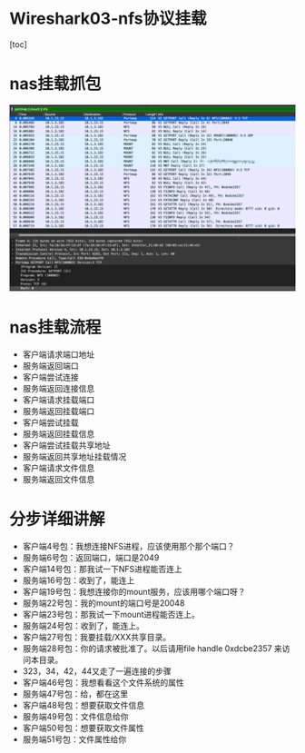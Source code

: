 # Wireshark03-nfs协议挂载

[toc]

# nas挂载抓包

![image-20220310235649970](images/image-20220310235649970.png)



# nas挂载流程

- 客户端请求端口地址
- 服务端返回端口
- 客户端尝试连接
- 服务端返回连接信息
- 客户端请求挂载端口
- 服务端返回挂载端口
- 客户端尝试挂载
- 服务端返回挂载信息
- 客户端尝试挂载共享地址
- 服务端返回共享地址挂载情况
- 客户端请求文件信息
- 服务端返回文件信息

# 分步详细讲解

- 客户端4号包：我想连接NFS进程，应该使用那个那个端口？
- 服务端6号包：返回端口，端口是2049
- 客户端14号包：那我试一下NFS进程能否连上
- 服务端16号包：收到了，能连上
- 客户端19号包：我想连接你的mount服务，应该用哪个端口呀？
- 服务端22号包：我的mount的端口号是20048
- 客户端23号包：那我试一下mount进程能否连上。
- 服务端24号包：收到了，能连上。
- 客户端27号包：我要挂载/XXX共享目录。
- 服务端28号包：你的请求被批准了。以后请用file handle 0xdcbe2357 来访问本目录。
- 323，34，42，44又走了一遍连接的步骤
- 客户端46号包：我想看看这个文件系统的属性
- 服务端47号包：给，都在这里
- 客户端48号包：想要获取文件信息
- 服务端49号包：文件信息给你
- 客户端50号包：想要获取文件属性
- 服务端51号包：文件属性给你





















